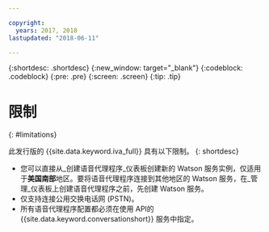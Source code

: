 ```yaml
---

copyright:
  years: 2017, 2018
lastupdated: "2018-06-11"

---
```


{:shortdesc: .shortdesc}
{:new_window: target="_blank"}
{:codeblock: .codeblock}
{:pre: .pre}
{:screen: .screen}
{:tip: .tip}

# 限制

{: #limitations}

此发行版的 {{site.data.keyword.iva_full}} 具有以下限制。
{: shortdesc}

* 您可以直接从_创建语音代理程序_仪表板创建新的 Watson 服务实例，仅适用于**美国南部**地区。要将语音代理程序连接到其他地区的 Watson 服务，在_管理_仪表板上创建语音代理程序之前，先创建 Watson 服务。
* 仅支持连接公用交换电话网 (PSTN)。
* 所有语音代理程序配置都必须在使用 API的 {{site.data.keyword.conversationshort}} 服务中指定。
